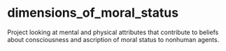# dimensions_of_moral_status
Project looking at mental and physical attributes that contribute to beliefs about consciousness and ascription of moral status to nonhuman agents.
